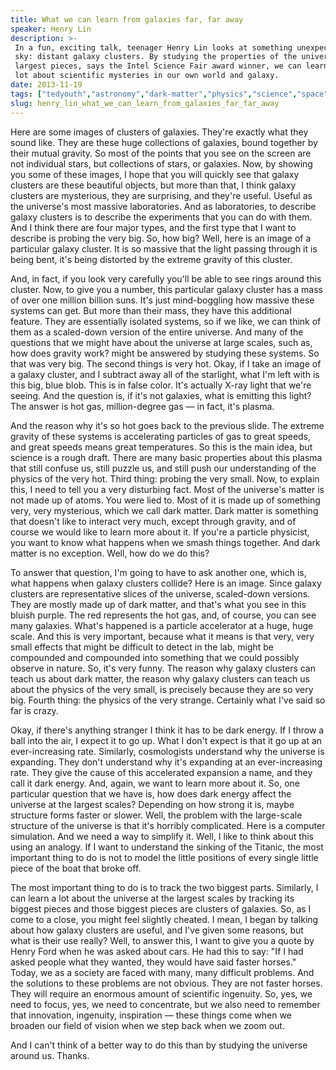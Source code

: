 ```yaml
---
title: What we can learn from galaxies far, far away
speaker: Henry Lin
description: >-
 In a fun, exciting talk, teenager Henry Lin looks at something unexpected in the
 sky: distant galaxy clusters. By studying the properties of the universe's
 largest pieces, says the Intel Science Fair award winner, we can learn quite a
 lot about scientific mysteries in our own world and galaxy.
date: 2013-11-19
tags: ["tedyouth","astronomy","dark-matter","physics","science","space","universe","youth","energy"]
slug: henry_lin_what_we_can_learn_from_galaxies_far_far_away
---
```


Here are some images of clusters of galaxies. They're exactly what they sound like. They
are these huge collections of galaxies, bound together by their mutual gravity. So most of
the points that you see on the screen are not individual stars, but collections of stars,
or galaxies. Now, by showing you some of these images, I hope that you will quickly see
that galaxy clusters are these beautiful objects, but more than that, I think galaxy
clusters are mysterious, they are surprising, and they're useful. Useful as the universe's
most massive laboratories. And as laboratories, to describe galaxy clusters is to describe
the experiments that you can do with them. And I think there are four major types, and the
first type that I want to describe is probing the very big. So, how big? Well, here is an
image of a particular galaxy cluster. It is so massive that the light passing through it
is being bent, it's being distorted by the extreme gravity of this cluster.

And, in fact, if you look very carefully you'll be able to see rings around this cluster.
Now, to give you a number, this particular galaxy cluster has a mass of over one million
billion suns. It's just mind-boggling how massive these systems can get. But more than
their mass, they have this additional feature. They are essentially isolated systems, so
if we like, we can think of them as a scaled-down version of the entire universe. And many
of the questions that we might have about the universe at large scales, such as, how does
gravity work? might be answered by studying these systems. So that was very big. The second
things is very hot. Okay, if I take an image of a galaxy cluster, and I subtract away all
of the starlight, what I'm left with is this big, blue blob. This is in false color. It's
actually X-ray light that we're seeing. And the question is, if it's not galaxies, what is
emitting this light? The answer is hot gas, million-degree gas — in fact, it's
plasma.

And the reason why it's so hot goes back to the previous slide. The extreme gravity of
these systems is accelerating particles of gas to great speeds, and great speeds means
great temperatures. So this is the main idea, but science is a rough draft. There are many
basic properties about this plasma that still confuse us, still puzzle us, and still push
our understanding of the physics of the very hot. Third thing: probing the very small. Now,
to explain this, I need to tell you a very disturbing fact. Most of the universe's matter
is not made up of atoms. You were lied to. Most of it is made up of something very, very
mysterious, which we call dark matter. Dark matter is something that doesn't like to
interact very much, except through gravity, and of course we would like to learn more
about it. If you're a particle physicist, you want to know what happens when we smash
things together. And dark matter is no exception. Well, how do we do this?

To answer that question, I'm going to have to ask another one, which is, what happens when
galaxy clusters collide? Here is an image. Since galaxy clusters are representative slices
of the universe, scaled-down versions. They are mostly made up of dark matter, and that's
what you see in this bluish purple. The red represents the hot gas, and, of course, you
can see many galaxies. What's happened is a particle accelerator at a huge, huge scale.
And this is very important, because what it means is that very, very small effects that
might be difficult to detect in the lab, might be compounded and compounded into something
that we could possibly observe in nature. So, it's very funny. The reason why galaxy
clusters can teach us about dark matter, the reason why galaxy clusters can teach us about
the physics of the very small, is precisely because they are so very big. Fourth thing: the
physics of the very strange. Certainly what I've said so far is crazy.

Okay, if there's anything stranger I think it has to be dark energy. If I throw a ball
into the air, I expect it to go up. What I don't expect is that it go up at an
ever-increasing rate. Similarly, cosmologists understand why the universe is expanding.
They don't understand why it's expanding at an ever-increasing rate. They give the cause
of this accelerated expansion a name, and they call it dark energy. And, again, we want to
learn more about it. So, one particular question that we have is, how does dark energy
affect the universe at the largest scales? Depending on how strong it is, maybe structure
forms faster or slower. Well, the problem with the large-scale structure of the universe
is that it's horribly complicated. Here is a computer simulation. And we need a way to
simplify it. Well, I like to think about this using an analogy. If I want to understand
the sinking of the Titanic, the most important thing to do is not to model the little
positions of every single little piece of the boat that broke off.

The most important thing to do is to track the two biggest parts. Similarly, I can learn a
lot about the universe at the largest scales by tracking its biggest pieces and those
biggest pieces are clusters of galaxies. So, as I come to a close, you might feel slightly
cheated. I mean, I began by talking about how galaxy clusters are useful, and I've given
some reasons, but what is their use really? Well, to answer this, I want to give you a
quote by Henry Ford when he was asked about cars. He had this to say: "If I had asked
people what they wanted, they would have said faster horses." Today, we as a society are
faced with many, many difficult problems. And the solutions to these problems are not
obvious. They are not faster horses. They will require an enormous amount of scientific
ingenuity. So, yes, we need to focus, yes, we need to concentrate, but we also need to
remember that innovation, ingenuity, inspiration — these things come when we broaden our
field of vision when we step back when we zoom out.

And I can't think of a better way to do this than by studying the universe around us.
Thanks.

<!--
ad_duration=3.33
comment_count=112
event="TEDYouth 2013"
external_start_time=0
has_talk_citation=0
intro_duration=11.82
is_subtitle_required="False"
is_talk_featured="True"
language="en"
language_swap="False"
native_language="en"
number_of_related_talks=6
number_of_speakers=1
number_of_subtitled_videos=34
number_of_tags=9
number_of_talk_download_languages=35
number_of_talk_more_resources=0
number_of_talk_recommendations=1
number_of_talks_take_actions=0
post_ad_duration=0.83
published_timestamp="2014-02-27 16:04:42"
recording_date="2013-11-19"
speaker_description="Student scientist"
speaker_is_published=1
speaker_name="Henry Lin"
talk_more_resources=[]
talk_name="What we can learn from galaxies far, far away"
talk_recommendations_blurb="The student scientist shares updates on his galactic research about extraterrestrial life and distant galaxies."
talks_tags=["tedyouth","astronomy","dark-matter","physics","science","space","universe","youth","energy"]
talks_take_action=[]
url_audio="https://download.ted.com/talks/HenryLin_2013Y.mp3?apikey=acme-roadrunner"
url_photo_speaker="https://pe.tedcdn.com/images/ted/4407cbd4e557b3e63ae321394519da45cda83bd6_254x191.jpg"
url_photo_talk="https://pe.tedcdn.com/images/ted/7b9de2055c8b462be4224f59df4ce0feccc6c613_1600x1200.jpg"
url_webpage="https://www.ted.com/talks/henry_lin_what_we_can_learn_from_galaxies_far_far_away"
video_type_name="TED Stage Talk"
-->